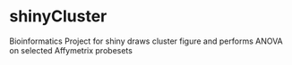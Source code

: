 # shinyCluster
Bioinformatics Project for shiny
draws cluster figure and performs ANOVA on selected Affymetrix probesets
